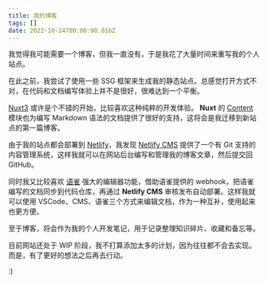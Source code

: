 ```yaml
---
title: 我的博客
tags: []
date: 2022-10-24T00:00:00.816Z
---
```

我觉得我可能需要一个博客，但我一直没有，于是我花了大量时间来重写我的个人站点。

在此之前，我尝试了使用一些 SSG 框架来生成我的静态站点。总感觉打开方式不对，在代码和文档编写体验上并不是很好，很难达到一个平衡。

[Nuxt3](https://v3.nuxtjs.org/) 或许是个不错的开始，比较喜欢这种纯粹的开发体验。 **Nuxt** 的 [Content](https://content.nuxtjs.org/) 模块也为编写 Markdown 语法的文档提供了很好的支持，这将会是我迁移到新站点的第一篇博客。

由于我的站点都会部署到 [Netlify](https://app.netlify.com/)，我发现 [Netlify CMS](https://www.netlifycms.org/) 提供了一个有 Git 支持的内容管理系统，这样我就可以在网站后台编写和管理我的博客文章，然后提交回 GitHub。

同时我又比较喜欢 [语雀](https://www.yuque.com/) 强大的编辑器功能，借助语雀提供的 webhook，把语雀编写的文档同步到代码仓库，再通过 **Netlify CMS** 审核发布自动部署。这样我就可以使用 VSCode、CMS、语雀三个方式来编辑文档，作为一种互补，使用起来也更方便。

至于博客，将会作为我的个人开发笔记，用于记录整理知识碎片、收藏和备忘等。

目前网站还处于 WIP 阶段，我不打算添加太多的计划，因为往往都不会去实现。而是，有了更好的想法之后再去行动。

:)
